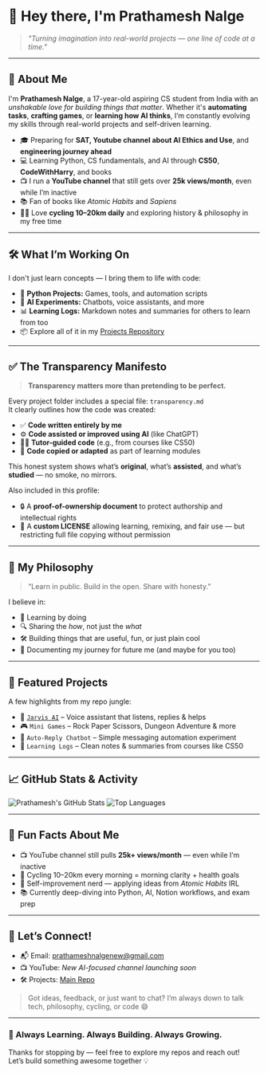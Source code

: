 # 👋 Hey there, I'm Prathamesh Nalge

> *"Turning imagination into real-world projects — one line of code at a time."*

---

## 🧠 About Me

I'm **Prathamesh Nalge**, a 17-year-old aspiring CS student from India with an *unshakable love for building things that matter*. Whether it's **automating tasks**, **crafting games**, or **learning how AI thinks**, I’m constantly evolving my skills through real-world projects and self-driven learning.

- 🎓 Preparing for **SAT, Youtube channel about AI Ethics and Use**, and **engineering journey ahead**
- 💻 Learning Python, CS fundamentals, and AI through **CS50**, **CodeWithHarry**, and books
- 📺 I run a **YouTube channel** that still gets over **25k views/month**, even while I’m inactive
- 📚 Fan of books like *Atomic Habits* and *Sapiens*
- 🚴‍♂️ Love **cycling 10–20km daily** and exploring history & philosophy in my free time

---

## 🛠️ What I’m Working On

I don't just learn concepts — I bring them to life with code:

- 🧪 **Python Projects:** Games, tools, and automation scripts
- 🤖 **AI Experiments:** Chatbots, voice assistants, and more
- 📊 **Learning Logs:** Markdown notes and summaries for others to learn from too
- 📦 Explore all of it in my [Projects Repository](https://github.com/prathameshnalge/projects)

---

## ✅ The Transparency Manifesto

> **Transparency matters more than pretending to be perfect.**

Every project folder includes a special file: `transparency.md`  
It clearly outlines how the code was created:

- ✅ **Code written entirely by me**
- ⚙️ **Code assisted or improved using AI** (like ChatGPT)
- 👨‍🏫 **Tutor-guided code** (e.g., from courses like CS50)
- 🧠 **Code copied or adapted** as part of learning modules

This honest system shows what’s **original**, what’s **assisted**, and what’s **studied** — no smoke, no mirrors.

Also included in this profile:
- 🔒 A **proof-of-ownership document** to protect authorship and intellectual rights
- 📜 A **custom LICENSE** allowing learning, remixing, and fair use — but restricting full file copying without permission

---

## 🚀 My Philosophy

> “Learn in public. Build in the open. Share with honesty.”

I believe in:
- 🧠 Learning by doing  
- 🔍 Sharing the *how*, not just the *what*  
- 🛠️ Building things that are useful, fun, or just plain cool  
- 🚀 Documenting my journey for future me (and maybe for you too)

---

## 📂 Featured Projects

A few highlights from my repo jungle:

- 🤖 [`Jarvis AI`](https://github.com/prathameshnalge/projects) – Voice assistant that listens, replies & helps
- 🎮 `Mini Games` – Rock Paper Scissors, Dungeon Adventure & more
- 🧠 `Auto-Reply Chatbot` – Simple messaging automation experiment
- 📝 `Learning Logs` – Clean notes & summaries from courses like CS50

---

## 📈 GitHub Stats & Activity

![Prathamesh's GitHub Stats](https://github-readme-stats.vercel.app/api?username=prathameshnalge&show_icons=true&theme=radical)
![Top Languages](https://github-readme-stats.vercel.app/api/top-langs/?username=prathameshnalge&layout=compact&theme=radical)

---

## 🧩 Fun Facts About Me

- 📺 YouTube channel still pulls **25k+ views/month** — even while I’m inactive
- 🚴 Cycling 10–20km every morning = morning clarity + health goals
- 🧠 Self-improvement nerd — applying ideas from *Atomic Habits* IRL
- 📚 Currently deep-diving into Python, AI, Notion workflows, and exam prep

---

## 🤝 Let’s Connect!

- 📬 Email: [prathameshnalgenew@gmail.com](mailto:prathameshnalgenew@gmail.com)
- 📺 YouTube: *New AI-focused channel launching soon*
- 🛠️ Projects: [Main Repo](https://github.com/prathameshnalge/projects)

> Got ideas, feedback, or just want to chat? I’m always down to talk tech, philosophy, cycling, or code 😄

---

### 🧭 Always Learning. Always Building. Always Growing.

Thanks for stopping by — feel free to explore my repos and reach out!  
Let’s build something awesome together 💡
